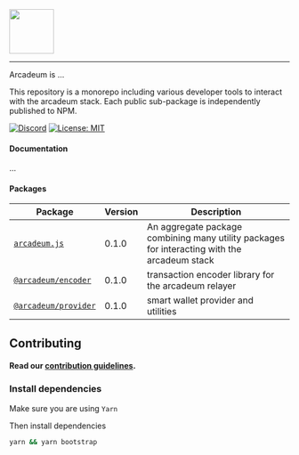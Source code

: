 <img src="https://avatars2.githubusercontent.com/u/35579638?s=200&v=4" width="80px" >

---

Arcadeum is ...

This repository is a monorepo including various developer tools to interact with the arcadeum stack. Each public sub-package is independently published to NPM.

[![Discord](https://img.shields.io/badge/chat-discord.chat-yellow.svg?style=flat)](https://discord.gg/ZsRkaZs)
[![License: MIT](https://img.shields.io/badge/License-MIT-yellow.svg)](https://opensource.org/licenses/MIT)

#### Documentation

...

#### Packages

| Package                                                  | Version                                                                                                                 | Description                                                                                       |
| -------------------------------------------------------- | ----------------------------------------------------------------------------------------------------------------------- | ------------------------------------------------------------------------------------------------- |
| [`arcadeum.js`]()                               | 0.1.0                                   | An aggregate package combining many utility packages for interacting with the arcadeum stack |
| [`@arcadeum/encoder`](/packages/encoder) | 0.1.0 | transaction encoder library for the arcadeum relayer    |
| [`@arcadeum/provider`](/packages/provider) | 0.1.0 | smart wallet provider and utilities    |

## Contributing

#### Read our [contribution guidelines](./CONTRIBUTING.md).

### Install dependencies

Make sure you are using `Yarn`

Then install dependencies

```bash
yarn && yarn bootstrap
```
